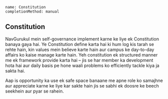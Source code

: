 ```ngMeta
name: Constitution
completionMethod: manual
```

## Constitution

NavGurukul mein self-governance implement karne ke liye ek Constitution banaya gaya hai. Ye Constitution define karta hai ki hum log kis tarah se rehte hain, kin values mein believe karte hain aur campus ke day-to-day affairs ko kaise manage karte hain. Yeh constitution ek structured manner me ek framework provide karta hai – jis se har member ka development hota hai aur daily basis pe hone waali problems ko efficiently tackle kiya ja sakta hai.

Aap is opportunity ka use ek safe space banaane me apne role ko samajhne aur appreciate karne ke liye kar sakte hain jis se sabhi ek doosre ke beech seekhein aur pyar se rahein.
